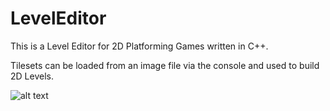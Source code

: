 # LevelEditor
 This is a Level Editor for 2D Platforming Games written in C++.
 
 Tilesets can be loaded from an image file via the console and used to build 2D Levels.
 
![alt text](https://i.imgur.com/Mg8x2LO.png)
